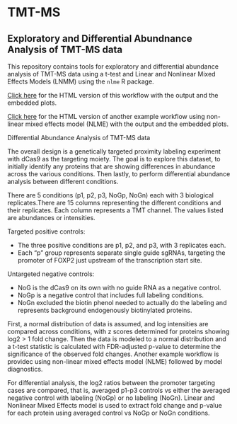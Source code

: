 # TMT-MS

## Exploratory and Differential Abundnance Analysis of TMT-MS data

This repository contains tools for exploratory and differential abundance analysis of TMT-MS data using a t-test and Linear and Nonlinear Mixed Effects Models (LNMM) using the `nlme` R package.

[Click here](https://htmlpreview.github.io/?https://github.com/nshanian/Documents/blob/main/TMT-MS_analysis.html) for the HTML version of this workflow with the output and the embedded plots.

[Click here](https://htmlpreview.github.io/?https://github.com/nshanian/Documents/blob/main/TMT-MS_NLME.html) for the HTML version of another example workflow using non-linear mixed effects model (NLME) with the output and the embedded plots.

Differential Abundance Analysis of TMT-MS data

The overall design is a genetically targeted proximity labeling experiment with dCas9 as the targeting moiety. The goal is to explore this dataset, to initially identify any proteins that are showing differences in abundance across the various conditions. Then lastly, to perform differential abundance analysis between different conditions. 

There are 5 conditions (p1, p2, p3, NoGp, NoGn) each with 3 biological replicates.There are 15 columns representing the different conditions and their replicates. Each column represents a TMT channel. The values listed are abundances or intensities. 

Targeted positive controls:

-   The three positive conditions are p1, p2, and p3, with 3 replicates each. 
-   Each “p” group represents separate single guide sgRNAs, targeting the promoter of FOXP2 just upstream of the transcription start site.

Untargeted negative controls:

-   NoG is the dCas9 on its own with no guide RNA as a negative control.
-   NoGp is a negative control that includes full labeling conditions.
-   NoGn excluded the biotin phenol needed to actually do the labeling and represents background endogenously biotinylated proteins.

First, a normal distribution of data is assumed, and log intensities are compared across conditions, with z scores determined for proteins showing log2 > 1 fold change. Then the data is modeled to a normal distribution and a t-test statistic is calculated with FDR-adjusted p-value to determine the significance of the observed fold changes. Another example workflow is providec using non-linear mixed effects model (NLME) followed by model diagnostics. 


For differential analysis, the log2 ratios between the promoter targeting cases are compared, that is, averaged p1-p3 controls vs either the averaged negative control with labeling (NoGp) or no labeling (NoGn). Linear and Nonlinear Mixed Effects model is used to extract fold change and p-value for each protein using averaged control vs NoGp or NoGn conditions.  


